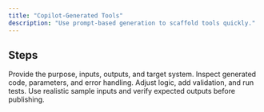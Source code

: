 ```yaml
---
title: "Copilot-Generated Tools"
description: "Use prompt-based generation to scaffold tools quickly."
---
```


## Steps

<Steps>
<Step title="Describe the tool">
  Provide the purpose, inputs, outputs, and target system.
</Step>
<Step title="Review scaffold">
  Inspect generated code, parameters, and error handling.
</Step>
<Step title="Refine and test">
  Adjust logic, add validation, and run tests.
</Step>
</Steps>

<Tip>
Use realistic sample inputs and verify expected outputs before publishing.
</Tip>

